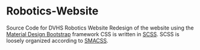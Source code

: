 # Robotics-Website
Source Code for DVHS Robotics Website
Redesign of the website using the [Material Design Bootstrap](https://mdbootstrap.com) framework
CSS is written in [SCSS](https://sass-lang.com/guide). 
SCSS is loosely organized according to [SMACSS](https://smacss.com/book/categorizing).
